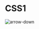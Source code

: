# CSS1
![arrow-down](https://github.com/Karthik143swetha/CSS1/assets/105167995/fdd4f345-391b-4498-9a4d-3ddb755cdfe2)
